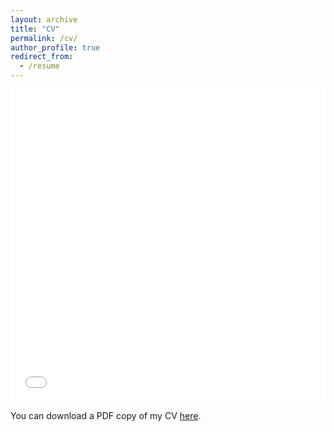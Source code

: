 ```yaml
---
layout: archive
title: "CV"
permalink: /cv/
author_profile: true
redirect_from:
  - /resume
---
```


<iframe src="/files/pdf/CV_Ega_Kurnia_Yazid_2022" width="100%" height="500" frameborder="no" border="0" marginwidth="0" marginheight="0"></iframe>

You can download a PDF copy of my CV [here](/files/pdf/CV_Ega_Kurnia_Yazid_2022).
